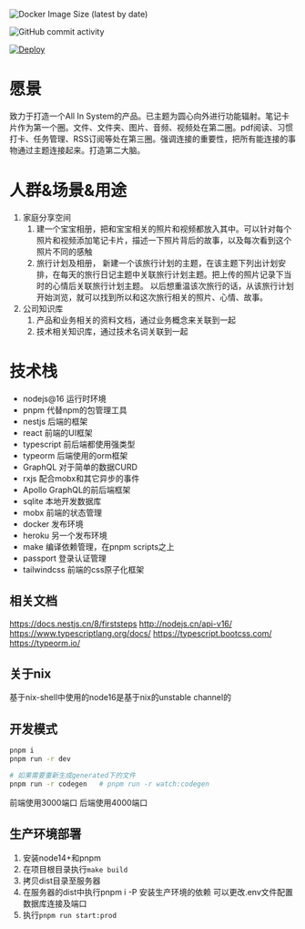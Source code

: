 
![Docker Image Size (latest by date)](https://img.shields.io/docker/image-size/leo1992/link-note?sort=date)

![GitHub commit activity](https://img.shields.io/github/commit-activity/m/link-note/link-note)

[![Deploy](https://www.herokucdn.com/deploy/button.svg)](https://dashboard.heroku.com/new-app?template=https://github.com/link-note/link-note)

# 愿景
致力于打造一个All In System的产品。已主题为圆心向外进行功能辐射。笔记卡片作为第一个圈。文件、文件夹、图片、音频、视频处在第二圈。pdf阅读、习惯打卡、任务管理、RSS订阅等处在第三圈。强调连接的重要性，把所有能连接的事物通过主题连接起来。打造第二大脑。

# 人群&场景&用途
1. 家庭分享空间
   1. 建一个宝宝相册，把和宝宝相关的照片和视频都放入其中。可以针对每个照片和视频添加笔记卡片，描述一下照片背后的故事，以及每次看到这个照片不同的感触
   2. 旅行计划及相册， 新建一个该旅行计划的主题，在该主题下列出计划安排，在每天的旅行日记主题中关联旅行计划主题。把上传的照片记录下当时的心情后关联旅行计划主题。 以后想重温该次旅行的话，从该旅行计划开始浏览，就可以找到所以和这次旅行相关的照片、心情、故事。
2. 公司知识库
   1. 产品和业务相关的资料文档，通过业务概念来关联到一起
   2. 技术相关知识库，通过技术名词关联到一起

# 技术栈
- nodejs@16 运行时环境
- pnpm 代替npm的包管理工具
- nestjs 后端的框架
- react 前端的UI框架
- typescript 前后端都使用强类型
- typeorm 后端使用的orm框架
- GraphQL 对于简单的数据CURD
- rxjs 配合mobx和其它异步的事件
- Apollo GraphQL的前后端框架
- sqlite 本地开发数据库
- mobx 前端的状态管理
- docker 发布环境
- heroku 另一个发布环境
- make 编译依赖管理，在pnpm scripts之上
- passport 登录认证管理
- tailwindcss 前端的css原子化框架

## 相关文档
https://docs.nestjs.cn/8/firststeps
http://nodejs.cn/api-v16/
https://www.typescriptlang.org/docs/
https://typescript.bootcss.com/
https://typeorm.io/

## 关于nix
基于nix-shell中使用的node16是基于nix的unstable channel的

## 开发模式
```bash
pnpm i
pnpm run -r dev

# 如果需要重新生成generated下的文件
pnpm run -r codegen   # pnpm run -r watch:codegen
```

前端使用3000端口
后端使用4000端口


## 生产环境部署
1. 安装node14+和pnpm
2. 在项目根目录执行`make build`
3. 拷贝dist目录至服务器
4. 在服务器的dist中执行pnpm i -P 安装生产环境的依赖
   可以更改.env文件配置数据库连接及端口
5. 执行`pnpm run start:prod`
